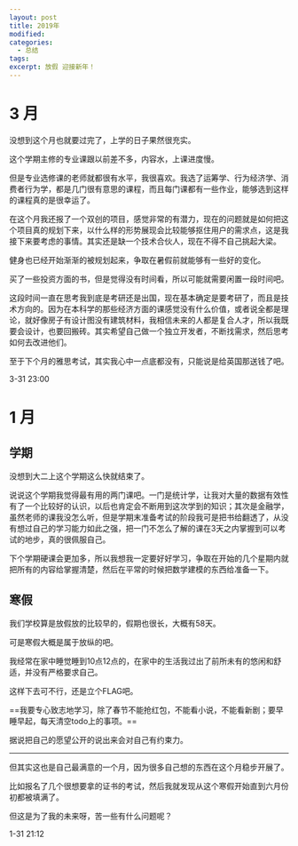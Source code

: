 ```yaml
---
layout: post
title: 2019年
modified: 
categories: 
  - 总结
tags:
excerpt: 放假 迎接新年！
---
```


# 3 月

没想到这个月也就要过完了，上学的日子果然很充实。

这个学期主修的专业课跟以前差不多，内容水，上课进度慢。

但是专业选修课的老师就都很有水平，我很喜欢。我选了运筹学、行为经济学、消费者行为学，都是几门很有意思的课程，而且每门课都有一些作业，能够选到这样的课程真的是很幸运了。

在这个月我还报了一个双创的项目，感觉非常的有潜力，现在的问题就是如何把这个项目真的规划下来，以什么样的形势展现会比较能够抠住用户的需求点，这是我接下来要考虑的事情。其实还是缺一个技术合伙人，现在不得不自己挑起大梁。

健身也已经开始渐渐的被规划起来，争取在暑假前就能够有一些好的变化。

买了一些投资方面的书，但是觉得没有时间看，所以可能就需要闲置一段时间吧。

这段时间一直在思考我到底是考研还是出国，现在基本确定是要考研了，而且是技术方向的。因为在本科学的那些经济方面的课感觉没有什么价值，或者说全都是理论，就好像房子有设计图没有建筑材料，我相信未来的人都是复合人才，所以我既要会设计，也要回搬砖。其实希望自己做一个独立开发者，不断找需求，然后思考如何去改进他们。

至于下个月的雅思考试，其实我心中一点底都没有，只能说是给英国那送钱了吧。

3-31 23:00

# 1 月

## 学期

没想到大二上这个学期这么快就结束了。

说说这个学期我觉得最有用的两门课吧。一门是统计学，让我对大量的数据有效性有了一个比较好的认识，以后也肯定会不断用到这次学到的知识；其次是金融学，虽然老师的课我没怎么听，但是学期末准备考试的阶段我可是把书给翻透了，从没有想过自己的学习能力如此之强，把一门不怎么了解的课在3天之内掌握到可以考试的地步，真的很佩服自己。

下个学期硬课会更加多，所以我想我一定要好好学习，争取在开始的几个星期内就把所有的内容给掌握清楚，然后在平常的时候把数学建模的东西给准备一下。

## 寒假

我们学校算是放假放的比较早的，假期也很长，大概有58天。

可是寒假大概是属于放纵的吧。

我经常在家中睡觉睡到10点12点的，在家中的生活我过出了前所未有的悠闲和舒适，并没有严格要求自己。

这样下去可不行，还是立个FLAG吧。

==我要专心致志地学习，除了春节不能抢红包，不能看小说，不能看新剧；要早睡早起，每天清空todo上的事项。==

据说把自己的愿望公开的说出来会对自己有约束力。

---

但其实这也是自己最满意的一个月，因为很多自己想的东西在这个月稳步开展了。

比如报名了几个很想要拿的证书的考试，然后我就发现从这个寒假开始直到六月份初都被填满了。

但这是为了我的未来呀，苦一些有什么问题呢？

1-31 21:12 
